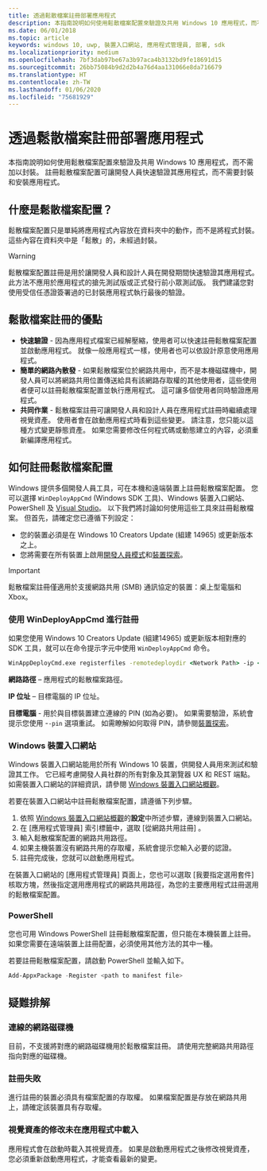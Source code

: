 ```yaml
---
title: 透過鬆散檔案註冊部署應用程式
description: 本指南說明如何使用鬆散檔案配置來驗證及共用 Windows 10 應用程式，而不需加以封裝。
ms.date: 06/01/2018
ms.topic: article
keywords: windows 10, uwp, 裝置入口網站, 應用程式管理員, 部署, sdk
ms.localizationpriority: medium
ms.openlocfilehash: 7bf3dab97be67a3b97aca4b3132bd9fe18691d15
ms.sourcegitcommit: 26bb75084b9d2d2b4a76d4aa131066e8da716679
ms.translationtype: HT
ms.contentlocale: zh-TW
ms.lasthandoff: 01/06/2020
ms.locfileid: "75681929"
---
```

# <a name="deploy-an-app-through-loose-file-registration"></a>透過鬆散檔案註冊部署應用程式 

本指南說明如何使用鬆散檔案配置來驗證及共用 Windows 10 應用程式，而不需加以封裝。 註冊鬆散檔案配置可讓開發人員快速驗證其應用程式，而不需要封裝和安裝應用程式。 

## <a name="what-is-a-loose-file-layout"></a>什麼是鬆散檔案配置？

鬆散檔案配置只是單純將應用程式內容放在資料夾中的動作，而不是將程式封裝。 這些內容在資料夾中是「鬆散」的，未經過封裝。 

> [!WARNING]
> 鬆散檔案配置註冊是用於讓開發人員和設計人員在開發期間快速驗證其應用程式。 此方法不應用於應用程式的搶先測試版或正式發行前小眾測試版。 我們建議您對使用受信任憑證簽署過的已封裝應用程式執行最後的驗證。 

## <a name="advantages-of-loose-file-registration"></a>鬆散檔案註冊的優點

- **快速驗證** - 因為應用程式檔案已經解壓縮，使用者可以快速註冊鬆散檔案配置並啟動應用程式。 就像一般應用程式一樣，使用者也可以依設計原意使用應用程式。 
- **簡單的網路內散發** - 如果鬆散檔案位於網路共用中，而不是本機磁碟機中，開發人員可以將網路共用位置傳送給具有該網路存取權的其他使用者，這些使用者便可以註冊鬆散檔案配置並執行應用程式。 這可讓多個使用者同時驗證應用程式。 
- **共同作業** - 鬆散檔案註冊可讓開發人員和設計人員在應用程式註冊時繼續處理視覺資產。 使用者會在啟動應用程式時看到這些變更。 請注意，您只能以這種方式變更靜態資產。 如果您需要修改任何程式碼或動態建立的內容，必須重新編譯應用程式。

## <a name="how-to-register-a-loose-file-layout"></a>如何註冊鬆散檔案配置

Windows 提供多個開發人員工具，可在本機和遠端裝置上註冊鬆散檔案配置。 您可以選擇 `WinDeployAppCmd` (Windows SDK 工具)、Windows 裝置入口網站、PowerShell 及 [Visual Studio](https://docs.microsoft.com/windows/uwp/debug-test-perf/deploying-and-debugging-uwp-apps#register-layout-from-network)。 以下我們將討論如何使用這些工具來註冊鬆散檔案。 但首先，請確定您已遵循下列設定：

- 您的裝置必須是在 Windows 10 Creators Update (組建 14965) 或更新版本之上。
- 您將需要在所有裝置上啟用[開發人員模式](https://docs.microsoft.com/windows/uwp/get-started/enable-your-device-for-development)和[裝置探索](https://docs.microsoft.com/windows/uwp/get-started/enable-your-device-for-development#device-discovery)。

> [!IMPORTANT]
> 鬆散檔案註冊僅適用於支援網路共用 (SMB) 通訊協定的裝置：桌上型電腦和 Xbox。 

### <a name="register-with-windeployappcmd"></a>使用 WinDeployAppCmd 進行註冊

如果您使用 Windows 10 Creators Update (組建14965) 或更新版本相對應的 SDK 工具，就可以在命令提示字元中使用 `WinDeployAppCmd` 命令。

```cmd
WinAppDeployCmd.exe registerfiles -remotedeploydir <Network Path> -ip <IP Address> -pin <target machine PIN>
```

**網路路徑** – 應用程式的鬆散檔案路徑。

**IP 位址** – 目標電腦的 IP 位址。

**目標電腦** - 用於與目標裝置建立連線的 PIN (如為必要)。 如果需要驗證，系統會提示您使用 -`-pin` 選項重試。 如需瞭解如何取得 PIN，請參閱[裝置探索](https://docs.microsoft.com/windows/uwp/get-started/enable-your-device-for-development#device-discovery)。

### <a name="windows-device-portal"></a>Windows 裝置入口網站

Windows 裝置入口網站能用於所有 Windows 10 裝置，供開發人員用來測試和驗證其工作。 它已經考慮開發人員社群的所有對象及其瀏覽器 UX 和 REST 端點。 如需裝置入口網站的詳細資訊，請參閱 [Windows 裝置入口網站概觀](device-portal.md)。

若要在裝置入口網站中註冊鬆散檔案配置，請遵循下列步驟。

1. 依照 [Windows 裝置入口網站概觀](device-portal.md)的**設定**中所述步驟，連線到裝置入口網站。
1. 在 [應用程式管理員] 索引標籤中，選取 [從網路共用註冊]  。
1. 輸入鬆散檔案配置的網路共用路徑。 
1. 如果主機裝置沒有網路共用的存取權，系統會提示您輸入必要的認證。
1. 註冊完成後，您就可以啟動應用程式。

在裝置入口網站的 [應用程式管理員] 頁面上，您也可以選取 [我要指定選用套件]  核取方塊，然後指定選用應用程式的網路共用路徑，為您的主要應用程式註冊選用的鬆散檔案配置。 

### <a name="powershell"></a>PowerShell 

您也可用 Windows PowerShell 註冊鬆散檔案配置，但只能在本機裝置上註冊。 如果您需要在遠端裝置上註冊配置，必須使用其他方法的其中一種。 

若要註冊鬆散檔案配置，請啟動 PowerShell 並輸入如下。

```PowerShell
Add-AppxPackage -Register <path to manifest file>
```

## <a name="troubleshooting"></a>疑難排解

### <a name="mapped-network-drives"></a>連線的網路磁碟機
目前，不支援將對應的網路磁碟機用於鬆散檔案註冊。 請使用完整網路共用路徑指向對應的磁碟機。

### <a name="registration-failure"></a>註冊失敗
進行註冊的裝置必須具有檔案配置的存取權。 如果檔案配置是存放在網路共用上，請確定該裝置具有存取權。 

### <a name="modifications-to-visual-assets-arent-being-loaded-in-the-app"></a>視覺資產的修改未在應用程式中載入 
應用程式會在啟動時載入其視覺資產。 如果是啟動應用程式之後修改視覺資產，您必須重新啟動應用程式，才能查看最新的變更。
